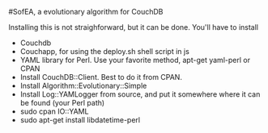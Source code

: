 #SofEA, a evolutionary algorithm for CouchDB

Installing this is not straighforward, but it can be done. You'll have to install
* Couchdb
* Couchapp, for using the deploy.sh shell script in js
* YAML library for Perl. Use your favorite method, apt-get yaml-perl or CPAN
* Install CouchDB::Client. Best to do it from CPAN. 
* Install Algorithm::Evolutionary::Simple
* Install Log::YAMLogger from source, and put it somewhere where it can be found (your Perl path)
* sudo cpan IO::YAML
* sudo apt-get install libdatetime-perl
